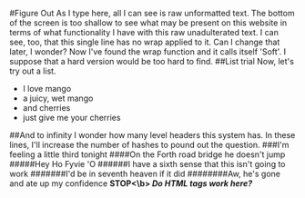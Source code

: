 #Figure Out
As I type here, all I can see is raw unformatted text. The bottom of the screen is too shallow to see what may be present on this website in terms of what functionality I have with this raw unadulterated text. I can see, too, that this single line has no wrap applied to it. Can I change that later, I wonder?
Now I've found the wrap function and it calls itself 'Soft'. I suppose that a hard version would be too hard to find.
##List trial
Now, let's try out a list.
* I love mango
* a juicy, wet mango
* and cherries
* just give me your cherries

##And to infinity
I wonder how many level headers this system has. In these lines, I'll increase the number of hashes to pound out the question.
###I'm feeling a little third tonight
####On the Forth road bridge he doesn't jump
#####Hey Ho Fyvie 'O
######I have a sixth sense that this isn't going to work
#######I'd be in seventh heaven if it did
########Aw, he's gone and ate up my confidence
<b>STOP<\b>
<i>Do HTML tags work here?</i>

